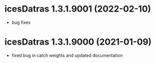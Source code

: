 <!-- NEWS.md is maintained by https://cynkra.github.io/fledge, do not edit -->

# icesDatras 1.3.1.9001 (2022-02-10)

* bug fixes


# icesDatras 1.3.1.9000 (2021-01-09)

* fixed bug in catch weights and updated documentation



